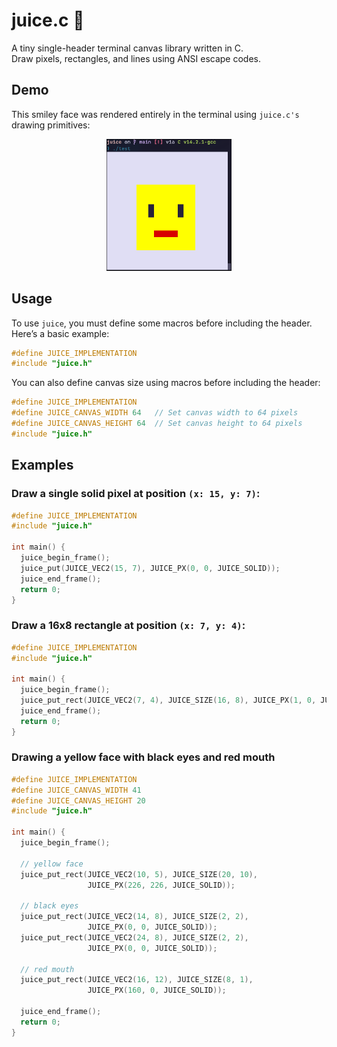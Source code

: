 # juice.c 🧃

A tiny single-header terminal canvas library written in C.  
Draw pixels, rectangles, and lines using ANSI escape codes.

## Demo

This smiley face was rendered entirely in the terminal using `juice.c's` drawing
primitives:

<p align="center"> <img src="assets/yellow-face-demo.png" alt="Yellow face rendered with juice.c" width="200"/> </p>

## Usage

To use `juice`, you must define some macros before including the header.  
Here’s a basic example:

```c
#define JUICE_IMPLEMENTATION
#include "juice.h"
```

You can also define canvas size using macros before including the header:

```c
#define JUICE_IMPLEMENTATION
#define JUICE_CANVAS_WIDTH 64   // Set canvas width to 64 pixels
#define JUICE_CANVAS_HEIGHT 64  // Set canvas height to 64 pixels
#include "juice.h"
```

## Examples

### Draw a single solid pixel at position `(x: 15, y: 7)`:

```c
#define JUICE_IMPLEMENTATION
#include "juice.h"

int main() {
  juice_begin_frame();
  juice_put(JUICE_VEC2(15, 7), JUICE_PX(0, 0, JUICE_SOLID));
  juice_end_frame();
  return 0;
}
```

### Draw a 16x8 rectangle at position `(x: 7, y: 4)`:

```c
#define JUICE_IMPLEMENTATION
#include "juice.h"

int main() {
  juice_begin_frame();
  juice_put_rect(JUICE_VEC2(7, 4), JUICE_SIZE(16, 8), JUICE_PX(1, 0, JUICE_DOT));
  juice_end_frame();
  return 0;
}
```

### Drawing a yellow face with black eyes and red mouth

```c
#define JUICE_IMPLEMENTATION
#define JUICE_CANVAS_WIDTH 41
#define JUICE_CANVAS_HEIGHT 20
#include "juice.h"

int main() {
  juice_begin_frame();

  // yellow face
  juice_put_rect(JUICE_VEC2(10, 5), JUICE_SIZE(20, 10),
                 JUICE_PX(226, 226, JUICE_SOLID));

  // black eyes
  juice_put_rect(JUICE_VEC2(14, 8), JUICE_SIZE(2, 2),
                 JUICE_PX(0, 0, JUICE_SOLID));
  juice_put_rect(JUICE_VEC2(24, 8), JUICE_SIZE(2, 2),
                 JUICE_PX(0, 0, JUICE_SOLID));

  // red mouth
  juice_put_rect(JUICE_VEC2(16, 12), JUICE_SIZE(8, 1),
                 JUICE_PX(160, 0, JUICE_SOLID));

  juice_end_frame();
  return 0;
}
```

